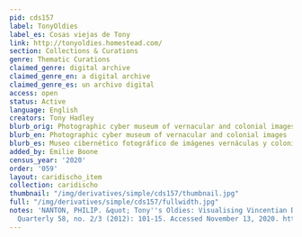 ```yaml
---
pid: cds157
label: TonyOldies
label_es: Cosas viejas de Tony
link: http://tonyoldies.homestead.com/
section: Collections & Curations
genre: Thematic Curations
claimed_genre: digital archive
claimed_genre_en: a digital archive
claimed_genre_es: un archivo digital
access: open
status: Active
language: English
creators: Tony Hadley
blurb_orig: Photographic cyber museum of vernacular and colonial images
blurb_en: Photographic cyber museum of vernacular and colonial images
blurb_es: Museo cibernético fotográfico de imágenes vernáculas y coloniales.
added_by: Emilie Boone
census_year: '2020'
order: '059'
layout: caridischo_item
collection: caridischo
thumbnail: "/img/derivatives/simple/cds157/thumbnail.jpg"
full: "/img/derivatives/simple/cds157/fullwidth.jpg"
notes: 'NANTON, PHILIP. &quot; Tony''s Oldies: Visualising Vincentian Diasporic Memory.&quot;  Caribbean
  Quarterly 58, no. 2/3 (2012): 101-15. Accessed November 13, 2020. http://www.jstor.org.citytech.ezproxy.cuny.edu/stable/41708780.'
---
```


